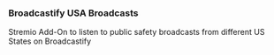 ### Broadcastify USA Broadcasts

Stremio Add-On to listen to public safety broadcasts from different US States on Broadcastify
